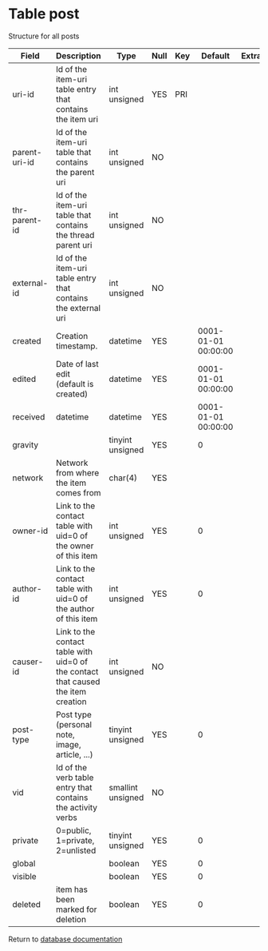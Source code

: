 Table post
===========
Structure for all posts

| Field | Description | Type | Null | Key | Default | Extra |
| ----- | ----------- | ---- | ---- | --- | ------- | ----- |
| uri-id | Id of the item-uri table entry that contains the item uri | int unsigned | YES | PRI |  |  |    
| parent-uri-id | Id of the item-uri table that contains the parent uri | int unsigned | NO |  |  |  |    
| thr-parent-id | Id of the item-uri table that contains the thread parent uri | int unsigned | NO |  |  |  |    
| external-id | Id of the item-uri table entry that contains the external uri | int unsigned | NO |  |  |  |    
| created | Creation timestamp. | datetime | YES |  | 0001-01-01 00:00:00 |  |    
| edited | Date of last edit (default is created) | datetime | YES |  | 0001-01-01 00:00:00 |  |    
| received | datetime | datetime | YES |  | 0001-01-01 00:00:00 |  |    
| gravity |  | tinyint unsigned | YES |  | 0 |  |    
| network | Network from where the item comes from | char(4) | YES |  |  |  |    
| owner-id | Link to the contact table with uid=0 of the owner of this item | int unsigned | YES |  | 0 |  |    
| author-id | Link to the contact table with uid=0 of the author of this item | int unsigned | YES |  | 0 |  |    
| causer-id | Link to the contact table with uid=0 of the contact that caused the item creation | int unsigned | NO |  |  |  |    
| post-type | Post type (personal note, image, article, ...) | tinyint unsigned | YES |  | 0 |  |    
| vid | Id of the verb table entry that contains the activity verbs | smallint unsigned | NO |  |  |  |    
| private | 0=public, 1=private, 2=unlisted | tinyint unsigned | YES |  | 0 |  |    
| global |  | boolean | YES |  | 0 |  |    
| visible |  | boolean | YES |  | 0 |  |    
| deleted | item has been marked for deletion | boolean | YES |  | 0 |  |    

Return to [database documentation](help/database)

